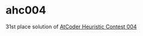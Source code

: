# ahc004

31st place solution of [AtCoder Heuristic Contest 004](https://atcoder.jp/contests/ahc004)
